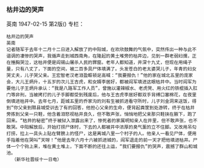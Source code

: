 ### 枯井边的哭声
英南
1947-02-15
第2版()
专栏：

    枯井边的哭声
    英南
    记者随军于去年十二月十二日进入解放了的中阳城，在欢欣鼓舞的气氛中，突然传出一种与此不谐调的凄惨的哭声，我循声走到城西南角，在隆起的黄土堆旁的枯井边，见到一群老弱妇孺，正在捶胸哭泣，这枯井便是阎锡山屠杀人民的罪窟。老年人都知道，井深十九丈，但现在用绳子量，只有八丈了，下面的空间，被二百多具尸体填满了。头发苍白的老太婆哭儿子，年青的妇女哭丈夫，儿子哭父亲。王宏智老汉老泪盈眶顿足高喊：“我要报仇！”他的家在城北五里的庞家会，大儿王炳升，十五岁的次儿王吉虎，和女婿李居好，都被阎军填进这眼枯井中。当时阎军为要他儿子王炳升承认：“我是八路军工作人员”，曾施以灌辣椒水、老虎凳、用火红的铁棍插入肛门等非刑，当被拷打的儿子手脚都受到残废后，他与王吉虎李居好都双手背缚口塞棉花，在夜里倒填进枯井中。去年七月，距城五里的乔家沟的刘有生被抓进看守所时，儿子刘金洞来送饭，得到“你父亲到隰县城受训去了有的回答，他担心父亲的生命，便背起粪筐到处游转，终于在枯井旁拣到父亲一只鞋，他含着泪怒视枯井良久，但不敢声张，悄悄地把父亲那只鞋挟在腋下，跑了回来。“枯井的秘密”终于被狱入泄露出来了，惨死者的家属明知亲人在井里，但不敢声张，也不敢哭。中阳解放后，开始打捞尸体时，下去的人都被井中浓厚的臭气薰的立不住脚。又改用吊勾打捞，拉上一具头上贴在臂膀上的怪尸，这是离城八里一个村子的人。他亲人一看见尸体，便用手指着他在哭叫“天呀！”他是去年六月十六被抓进城的，阎军退走的前一天才把他填进枯井。尸体一个个钩上来，堆在黄土堆上，下面不断的还往上运，“我们要报仇”的哭声，震撼了群山和城池。
      （新华社晋绥十一日电）
